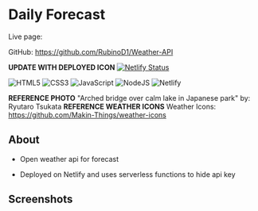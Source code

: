 # Daily Forecast 

Live page:

GitHub: https://github.com/RubinoD1/Weather-API


**UPDATE WITH DEPLOYED ICON**
[![Netlify Status](https://api.netlify.com/api/v1/badges/6391588c-0ff1-4c65-a822-43fb5854ab73/deploy-status)](https://app.netlify.com/sites/aesthetic-dusk-5d6d31/deploys) 

![HTML5](https://img.shields.io/badge/html5-%23E34F26.svg?style=for-the-badge&logo=html5&logoColor=white) ![CSS3](https://img.shields.io/badge/css3-%231572B6.svg?style=for-the-badge&logo=css3&logoColor=white) ![JavaScript](https://img.shields.io/badge/javascript-%23323330.svg?style=for-the-badge&logo=javascript&logoColor=%23F7DF1E) ![NodeJS](https://img.shields.io/badge/node.js-6DA55F?style=for-the-badge&logo=node.js&logoColor=white) ![Netlify](https://img.shields.io/badge/netlify-%23000000.svg?style=for-the-badge&logo=netlify&logoColor=#00C7B7)

**REFERENCE PHOTO**
"Arched bridge over calm lake in Japanese park" by: Ryutaro Tsukata
**REFERENCE WEATHER ICONS**
Weather Icons: https://github.com/Makin-Things/weather-icons


## About 

- Open weather api for forecast 

- Deployed on Netlify and uses serverless functions to hide api key 


## Screenshots 

<!-- ![Desktop](./assets/images/screenshots/Desktop-1.png) -->